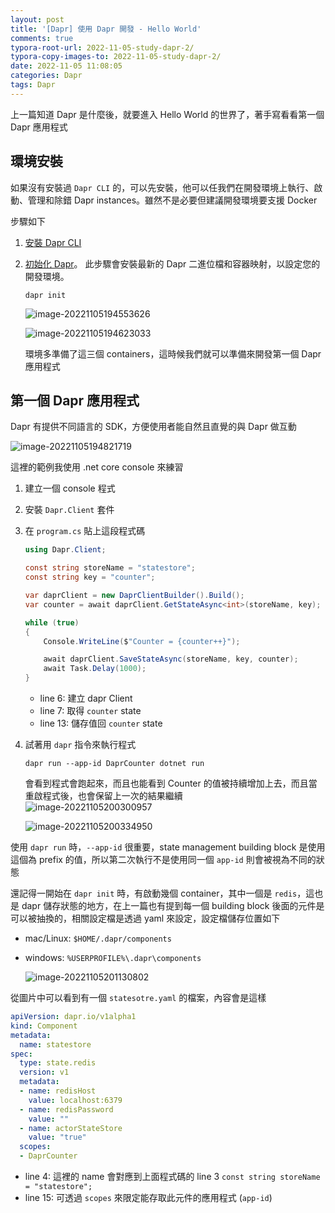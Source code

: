 ```yaml
---
layout: post
title: '[Dapr] 使用 Dapr 開發 - Hello World'
comments: true
typora-root-url: 2022-11-05-study-dapr-2/
typora-copy-images-to: 2022-11-05-study-dapr-2/
date: 2022-11-05 11:08:05
categories: Dapr
tags: Dapr
---
```


上一篇知道 Dapr 是什麼後，就要進入 Hello World 的世界了，著手寫看看第一個 Dapr 應用程式

<!-- more -->

## 環境安裝

如果沒有安裝過 `Dapr CLI` 的，可以先安裝，他可以任我們在開發環境上執行、啟動、管理和除錯 Dapr instances。雖然不是必要但建議開發環境要支援 Docker

步驟如下

1. [安裝 Dapr CLI](https://docs.dapr.io/getting-started/install-dapr-cli/) 

2. [初始化 Dapr](https://docs.dapr.io/getting-started/install-dapr-selfhost/)。 此步驟會安裝最新的 Dapr 二進位檔和容器映射，以設定您的開發環境。

   ```
   dapr init
   ```

   ![image-20221105194553626](image-20221105194553626.png)

   ![image-20221105194623033](image-20221105194623033.png)

   環境多準備了這三個 containers，這時候我們就可以準備來開發第一個 Dapr 應用程式

   

## 第一個 Dapr 應用程式

Dapr 有提供不同語言的 SDK，方便使用者能自然且直覺的與 Dapr 做互動

![image-20221105194821719](image-20221105194821719.png)

這裡的範例我使用 .net core console 來練習

1. 建立一個 console 程式

2. 安裝 `Dapr.Client` 套件

3. 在 `program.cs` 貼上這段程式碼 

   ```csharp
   using Dapr.Client;
   
   const string storeName = "statestore";
   const string key = "counter";
   
   var daprClient = new DaprClientBuilder().Build();
   var counter = await daprClient.GetStateAsync<int>(storeName, key);
   
   while (true)
   {
       Console.WriteLine($"Counter = {counter++}");
   
       await daprClient.SaveStateAsync(storeName, key, counter);
       await Task.Delay(1000);
   }
   ```

   - line 6: 建立 dapr Client
   - line 7: 取得 `counter` state
   - line 13: 儲存值回 `counter` state

4. 試著用 `dapr` 指令來執行程式

   ```
   dapr run --app-id DaprCounter dotnet run
   ```

   會看到程式會跑起來，而且也能看到 Counter 的值被持續增加上去，而且當重啟程式後，也會保留上一次的結果繼續  	
    ![image-20221105200300957](/image-20221105200300957.png)
   
    ![image-20221105200334950](/image-20221105200334950.png)

使用 `dapr run` 時，`--app-id` 很重要，state management building block 是使用這個為 prefix 的值，所以第二次執行不是使用同一個 `app-id` 則會被視為不同的狀態

還記得一開始在 `dapr init` 時，有啟動幾個 container，其中一個是 `redis`，這也是 dapr 儲存狀態的地方，在上一篇也有提到每一個 building block 後面的元件是可以被抽換的，相關設定檔是透過 yaml 來設定，設定檔儲存位置如下

* mac/Linux: `$HOME/.dapr/components`

* windows: `%USERPROFILE%\.dapr\components`

  ![image-20221105201130802](image-20221105201130802.png)

從圖片中可以看到有一個 `statesotre.yaml` 的檔案，內容會是這樣

```yaml
apiVersion: dapr.io/v1alpha1
kind: Component
metadata:
  name: statestore
spec:
  type: state.redis
  version: v1
  metadata:
  - name: redisHost
    value: localhost:6379
  - name: redisPassword
    value: ""
  - name: actorStateStore
    value: "true"
  scopes:
  - DaprCounter
```

- line 4: 這裡的 name 會對應到上面程式碼的 line 3 `const string storeName = "statestore";`
- line 15: 可透過 `scopes` 來限定能存取此元件的應用程式 (`app-id`) 









